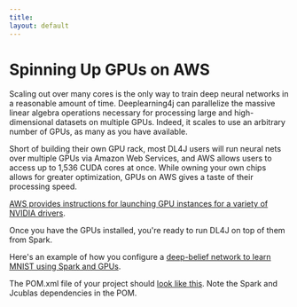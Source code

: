 ```yaml
---
title: 
layout: default
---
```


# Spinning Up GPUs on AWS

Scaling out over many cores is the only way to train deep neural networks in a reasonable amount of time. Deeplearning4j can parallelize the massive linear algebra operations necessary for processing large and high-dimensional datasets on multiple GPUs. Indeed, it scales to use an arbitrary number of GPUs, as many as you have available. 

Short of building their own GPU rack, most DL4J users will run neural nets over multiple GPUs via Amazon Web Services, and AWS allows users to access up to 1,536 CUDA cores at once. While owning your own chips allows for greater optimization, GPUs on AWS gives a taste of their processing speed. 

[AWS provides instructions for launching GPU instances for a variety of NVIDIA drivers](https://docs.aws.amazon.com/AWSEC2/latest/UserGuide/using_cluster_computing.html).

Once you have the GPUs installed, you're ready to run DL4J on top of them from Spark. 

Here's an example of how you configure a [deep-belief network to learn MNIST using Spark and GPUs](https://github.com/deeplearning4j/spark-gpu-examples/blob/master/src/main/java/org/deeplearning4j/SparkGpuExample.java). 

<script src="http://gist-it.appspot.com/https://github.com/deeplearning4j/spark-gpu-examples/blob/master/src/main/java/org/deeplearning4j/SparkGpuExample.java?slice=38:69"></script>

The POM.xml file of your project should [look like this](https://github.com/deeplearning4j/spark-gpu-examples/blob/master/pom.xml). Note the Spark and Jcublas dependencies in the POM. 

<script src="http://gist-it.appspot.com/https://github.com/deeplearning4j/spark-gpu-examples/blob/master/pom.xml?slice=136:148"></script>
